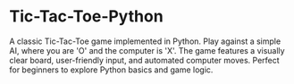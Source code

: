 # Tic-Tac-Toe-Python
A classic Tic-Tac-Toe game implemented in Python. Play against a simple AI, where you are 'O' and the computer is 'X'. The game features a visually clear board, user-friendly input, and automated computer moves. Perfect for beginners to explore Python basics and game logic.
